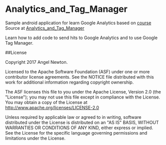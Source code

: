 # Analytics_and_Tag_Manager
Sample android application for learn Google Analytics based on [course](https://www.udacity.com/course/google-analytics-for-android--ud876-2)
Source at [Analytics_and_Tag_Manager](https://github.com/udacity/Analytics_and_Tag_Manager)

Learn how to add code to send hits to Google Analytics and to use Google Tag Manager.


##License

Copyright 2017 Angel Newton.

Licensed to the Apache Software Foundation (ASF) under one or more contributor license agreements. See the NOTICE file distributed with this work for additional information regarding copyright ownership. 

The ASF licenses this file to you under the Apache License, Version 2.0 (the "License"); you may not use this file except in compliance with the License. You may obtain a copy of the License at
http://www.apache.org/licenses/LICENSE-2.0

Unless required by applicable law or agreed to in writing, software distributed under the License is distributed on an "AS IS" BASIS, WITHOUT WARRANTIES OR CONDITIONS OF ANY KIND, either express or implied. See the License for the specific language governing permissions and limitations under the License.
